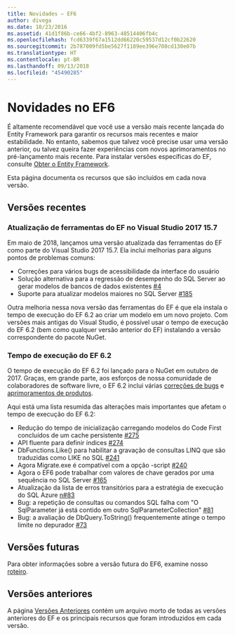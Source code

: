 ```yaml
---
title: Novidades – EF6
author: divega
ms.date: 10/23/2016
ms.assetid: 41d1f86b-ce66-4bf2-8963-48514406fb4c
ms.openlocfilehash: fcd6339f67a1512dd66220c59537d12cf0b22620
ms.sourcegitcommit: 2b787009fd5be5627f1189ee396e708cd130e07b
ms.translationtype: HT
ms.contentlocale: pt-BR
ms.lasthandoff: 09/13/2018
ms.locfileid: "45490285"
---
```

# <a name="whats-new-in-ef6"></a>Novidades no EF6

É altamente recomendável que você use a versão mais recente lançada do Entity Framework para garantir os recursos mais recentes e maior estabilidade.
No entanto, sabemos que talvez você precise usar uma versão anterior, ou talvez queira fazer experiências com novos aprimoramentos no pré-lançamento mais recente.
Para instalar versões específicas do EF, consulte [Obter o Entity Framework](~/ef6/fundamentals/install.md).

Esta página documenta os recursos que são incluídos em cada nova versão.

## <a name="recent-releases"></a>Versões recentes

### <a name="ef-tools-update-in-visual-studio-2017-157"></a>Atualização de ferramentas do EF no Visual Studio 2017 15.7

Em maio de 2018, lançamos uma versão atualizada das ferramentas do EF como parte do Visual Studio 2017 15.7.
Ela inclui melhorias para alguns pontos de problemas comuns:

- Correções para vários bugs de acessibilidade da interface do usuário
- Solução alternativa para a regressão de desempenho do SQL Server ao gerar modelos de bancos de dados existentes [#4](https://github.com/aspnet/entityframework6/issues/4)
- Suporte para atualizar modelos maiores no SQL Server [#185](https://github.com/aspnet/EntityFramework6/issues/185)

Outra melhoria nessa nova versão das ferramentas do EF é que ela instala o tempo de execução do EF 6.2 ao criar um modelo em um novo projeto. Com versões mais antigas do Visual Studio, é possível usar o tempo de execução do EF 6.2 (bem como qualquer versão anterior do EF) instalando a versão correspondente do pacote NuGet.

### <a name="ef-62-runtime"></a>Tempo de execução do EF 6.2

O tempo de execução do EF 6.2 foi lançado para o NuGet em outubro de 2017.
Graças, em grande parte, aos esforços de nossa comunidade de colaboradores de software livre, o EF 6.2 inclui várias [correções de bugs](https://github.com/aspnet/entityframework6/issues?utf8=%E2%9C%93&q=is%3Aissue%20milestone%3A6.2.0%20is%3Aclosed%20label%3Aclosed-fixed%20-label%3Aarea-tools%20label%3Atype-bug) e [aprimoramentos de produtos](https://github.com/aspnet/entityframework6/issues?utf8=%E2%9C%93&q=is%3Aissue%20milestone%3A6.2.0%20is%3Aclosed%20label%3Aclosed-fixed%20-label%3Aarea-tools%20label%3Atype-enhancement%20).

Aqui está uma lista resumida das alterações mais importantes que afetam o tempo de execução do EF 6.2:

- Redução do tempo de inicialização carregando modelos do Code First concluídos de um cache persistente [#275](https://github.com/aspnet/EntityFramework6/issues/275)
- API fluente para definir índices [#274](https://github.com/aspnet/EntityFramework6/issues/274)
- DbFunctions.Like() para habilitar a gravação de consultas LINQ que são traduzidas como LIKE no SQL [#241](https://github.com/aspnet/EntityFramework6/issues/241)
- Agora Migrate.exe é compatível com a opção -script [#240](https://github.com/aspnet/EntityFramework6/issues/240)
- Agora o EF6 pode trabalhar com valores de chave gerados por uma sequência no SQL Server [#165](https://github.com/aspnet/EntityFramework6/issues/165)
- Atualização da lista de erros transitórios para a estratégia de execução do SQL Azure [n#83](https://github.com/aspnet/EntityFramework6/issues/83)
- Bug: a repetição de consultas ou comandos SQL falha com "O SqlParameter já está contido em outro SqlParameterCollection" [#81](https://github.com/aspnet/EntityFramework6/issues/81)
- Bug: a avaliação de DbQuery.ToString() frequentemente atinge o tempo limite no depurador [#73](https://github.com/aspnet/EntityFramework6/issues/73)

## <a name="future-releases"></a>Versões futuras

Para obter informações sobre a versão futura do EF6, examine nosso [roteiro](roadmap.md).

## <a name="past-releases"></a>Versões anteriores

A página [Versões Anteriores](past-releases.md) contém um arquivo morto de todas as versões anteriores do EF e os principais recursos que foram introduzidos em cada versão.
